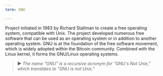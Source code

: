 ```yaml
---
term: GNU

---
```

Project initiated in 1983 by Richard Stallman to create a free operating system, compatible with Unix. The project developed numerous free software that can be used as an operating system or in addition to another operating system. GNU is at the foundation of the free software movement, which is widely adopted within the Bitcoin community. Combined with the Linux kernel, it forms the GNU/Linux operating systems.

> ► *The name "GNU" is a recursive acronym for "GNU's Not Unix," which translates to "GNU is not Unix."*